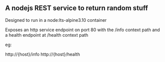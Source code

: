 ## A nodejs REST service to return random stuff

Designed to run in a node:lts-alpine3.10 container

Exposes an http service endpoint on port 80 with the /info context path
and a health endpoint at /health context path

eg:

http://{host}/info
http://{host}/health